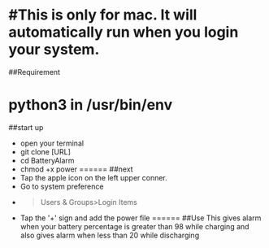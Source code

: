 #This is only for mac. It will automatically run when you login your system.
======
##Requirement

python3 in /usr/bin/env
======
##start up
 * open your terminal
 * git clone [URL]
 * cd BatteryAlarm
 * chmod +x power
======
##next
 * Tap the apple icon on the left upper conner.
 * Go to system preference
 * >Users & Groups>Login Items
 * Tap the '+' sign and add the power file
======
##Use
This gives alarm when your battery percentage is greater than 98 while charging and also gives alarm when less than 20 while discharging
